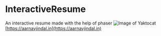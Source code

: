 # InteractiveResume
An interactive resume made with the help of phaser
![Image of Yaktocat](https://github.com/devaar100/InteractiveResume/)
[https://aarnavjindal.in](https://aarnavjindal.in)
